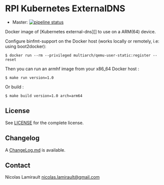 # RPI Kubernetes ExternalDNS

* Master: [![pipeline status](https://gitlab.com/zeiot/rpi-external-dns/badges/master/pipeline.svg)](https://gitlab.com/zeiot/rpi-external-dns/commits/master)

Docker image of [Kubernetes external-dns][] to use on a ARM(64) device.

Configure binfmt-support on the Docker host (works locally or remotely, i.e: using boot2docker):

    $ docker run --rm --privileged multiarch/qemu-user-static:register --reset

Then you can run an armhf image from your x86_64 Docker host :

    $ make run version=1.0

Or build :

    $ make build version=1.0 arch=arm64

## License

See [LICENSE](LICENSE) for the complete license.


## Changelog

A [ChangeLog.md](ChangeLog.md) is available.


## Contact

Nicolas Lamirault <nicolas.lamirault@gmail.com>


[external-dns]: https://github.com/kubernetes-incubator/external-dns
